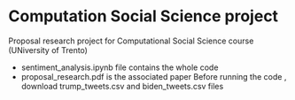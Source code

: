 # Computation Social Science project

Proposal research project for Computational Social Science course (UNiversity of Trento)
- sentiment_analysis.ipynb file contains the whole code
- proposal_research.pdf is the associated paper
 Before running the code , download trump_tweets.csv and biden_tweets.csv files
